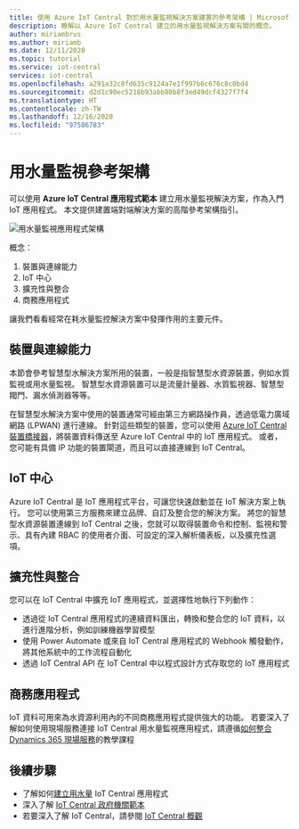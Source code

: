 ```yaml
---
title: 使用 Azure IoT Central 對於用水量監視解決方案建置的參考架構 | Microsoft Docs
description: 瞭解以 Azure IoT Central 建立的用水量監視解決方案有關的概念。
author: miriambrus
ms.author: miriamb
ms.date: 12/11/2020
ms.topic: tutorial
ms.service: iot-central
services: iot-central
ms.openlocfilehash: a291a32c8fd635c9124a7e1f997b6c676c8c0bd4
ms.sourcegitcommit: d2d1c90ec5218b93abb80b8f3ed49dcf4327f7f4
ms.translationtype: HT
ms.contentlocale: zh-TW
ms.lasthandoff: 12/16/2020
ms.locfileid: "97586783"
---
```

# <a name="water-consumption-monitoring-reference-architecture"></a>用水量監視參考架構 

可以使用 **Azure IoT Central 應用程式範本** 建立用水量監視解決方案，作為入門 IoT 應用程式。 本文提供建置端對端解決方案的高階參考架構指引。 

![用水量監視應用程式架構](./media/concepts-waterconsumptionmonitoring-architecture/concepts-waterconsumptionmonitoring-architecture1.png)

概念：

1. 裝置與連線能力  
1. IoT 中心 
1. 擴充性與整合
1. 商務應用程式

讓我們看看經常在耗水量監控解決方案中發揮作用的主要元件。

## <a name="devices-and-connectivity"></a>裝置與連線能力 
本節會參考智慧型水解決方案所用的裝置，一般是指智慧型水資源裝置，例如水質監視或用水量監視。 智慧型水資源裝置可以是流量計量器、水質監視器、智慧型閥門、漏水偵測器等等。

在智慧型水解決方案中使用的裝置通常可經由第三方網路操作員，透過低電力廣域網路 (LPWAN) 進行連線。 針對這些類型的裝置，您可以使用 [Azure IoT Central 裝置橋接器](../core/howto-build-iotc-device-bridge.md)，將裝置資料傳送至 Azure IoT Central 中的 IoT 應用程式。 或者，您可能有具備 IP 功能的裝置閘道，而且可以直接連線到 IoT Central。

## <a name="iot-central"></a>IoT 中心 
Azure IoT Central 是 IoT 應用程式平台，可讓您快速啟動並在 IoT 解決方案上執行。 您可以使用第三方服務來建立品牌、自訂及整合您的解決方案。
將您的智慧型水資源裝置連線到 IoT Central 之後，您就可以取得裝置命令和控制、監視和警示、具有內建 RBAC 的使用者介面、可設定的深入解析儀表板，以及擴充性選項。 


## <a name="extensibility-and-integrations"></a>擴充性與整合
您可以在 IoT Central 中擴充 IoT 應用程式，並選擇性地執行下列動作：
* 透過從 IoT Central 應用程式的連續資料匯出，轉換和整合您的 IoT 資料，以進行進階分析，例如訓練機器學習模型
* 使用 Power Automate 或來自 IoT Central 應用程式的 Webhook 觸發動作，將其他系統中的工作流程自動化
* 透過 IoT Central API 在 IoT Central 中以程式設計方式存取您的 IoT 應用程式

## <a name="business-applications"></a>商務應用程式 
IoT 資料可用來為水資源利用內的不同商務應用程式提供強大的功能。 若要深入了解如何使用現場服務連接 IoT Central 用水量監視應用程式，請遵循[如何整合 Dynamics 365 現場服務](./how-to-configure-connected-field-services.md)的教學課程 


## <a name="next-steps"></a>後續步驟
* 了解如何[建立用水量](./tutorial-water-consumption-monitoring.md) IoT Central 應用程式
* 深入了解 [IoT Central 政府機關範本](./overview-iot-central-government.md)
* 若要深入了解 IoT Central，請參閱 [IoT Central 概觀](../core/overview-iot-central.md)
